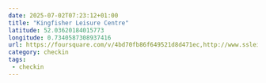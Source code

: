 ```yaml
---
date: 2025-07-02T07:23:12+01:00
title: "Kingfisher Leisure Centre"
latitude: 52.03620184015773
longitude: 0.7340587308937416
url: https://foursquare.com/v/4bd70fb86f649521d8d471ec,http://www.ssleisure.co.uk
category: checkin
tags:
 - checkin
---
```

